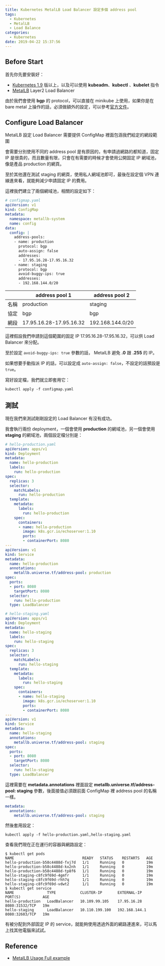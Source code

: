 ```yaml
---
title: Kubernetes MetalLB Load Balancer 設定多個 address pool
tags:
  - Kubernetes
  - MetalLB
  - Load Balance
categories:
  - Kubernetes
date: 2019-04-22 15:37:56
---
```



## Before Start

首先你先要安裝好：

- [Kubernetes 1.9](https://kubernetes.io/docs/setup/independent/install-kubeadm/#installing-kubeadm-kubelet-and-kubectl) 版以上，以及可以使用 **kubeadm**、**kubectl** 、**kubelet** 指令
- [MetalLB](https://metallb.universe.tf/tutorial/layer2/) Layer2 Load Balancer

由於我們會使用 **bgp** 的 protocol，可以直接在 minikube 上使用，如果你是在 bare metal 上操作的話，必須做額外的設定，可以參考[官方文件](https://metallb.universe.tf/configuration/#bgp-configuration)。

## Configure Load Balancer

MetalLB 設定 Load Balancer 需要提供 ConfigMap 裡面包涵我們給定的網段範圍

會需要分別使用不同的 address pool 是有原因的，有申請過網路的都知道，固定 IP 是很貴的，而且數量有限，只會在有需要的時候才會使用公開固定 IP 網域池，像是產品 production 的網頁。

至於其他還在測試 staging 的網頁，使用私人網域池即可，最後在設定個 VPN 連線進來看，就能夠減少申請固定 IP 的費用。

這裡我們建立了兩個網域池，相關的設定如下：

```yaml
# configmap.yaml
apiVersion: v1
kind: ConfigMap
metadata:
  namespace: metallb-system
  name: config
data:
  config: |
    address-pools:
    - name: production
      protocol: bgp
      auto-assign: false
      addresses:
      - 17.95.16.28-17.95.16.32
    - name: staging
      protocol: bgp
      avoid-buggy-ips: true
      addresses:
      - 192.168.144.0/20
```



|      | address pool 1          | address pool 2   |
| ---- | ----------------------- | ---------------- |
| 名稱 | production              | staging          |
| 協定 | bgp                     | bgp              |
| 網段 | 17.95.16.28-17.95.16.32 | 192.168.144.0/20 |

這裡假設我們申請到這個範圍的固定 IP 17.95.16.28-17.95.16.32，可以供 Load Balancer 來分配。

至於設定 `avoid-buggy-ips: true` 參數的話， MetalLB 避免 **.0** 跟 **.255** 的 IP。

如果想要手動指派 IP 的話，可以設定成 `auto-assign: false`，不設定的話預設是 `true`。

寫好設定檔，我們就立即套用它：

```shell
kubectl apply -f configmap.yaml
```

## 測試

現在我們來測試剛剛設定的 Load Balancer 有沒有成功。

我會執行兩份 deployment，一個會使用 **production** 的網域池，另一個會使用 **staging** 的網域池，兩個設定檔分別是：

```yaml
# hello-production.yaml
apiVersion: apps/v1
kind: Deployment
metadata:
  name: hello-production
  labels:
    run: hello-production
spec:
  replicas: 3
  selector:
    matchLabels:
      run: hello-production
  template:
    metadata:
      labels:
        run: hello-production
    spec:
      containers:
      - name: hello-production
        image: k8s.gcr.io/echoserver:1.10
        ports:
        - containerPort: 8080
---
apiVersion: v1
kind: Service
metadata:
  name: hello-production
  annotations:
    metallb.universe.tf/address-pool: production
spec:
  ports:
  - port: 8080
    targetPort: 8080
  selector:
    run: hello-production
  type: LoadBalancer
```

```yaml
# hello-staging.yaml
apiVersion: apps/v1
kind: Deployment
metadata:
  name: hello-staging
  labels:
    run: hello-staging
spec:
  replicas: 3
  selector:
    matchLabels:
      run: hello-staging
  template:
    metadata:
      labels:
        run: hello-staging
    spec:
      containers:
      - name: hello-staging
        image: k8s.gcr.io/echoserver:1.10
        ports:
        - containerPort: 8080
---
apiVersion: v1
kind: Service
metadata:
  name: hello-staging
  annotations:
    metallb.universe.tf/address-pool: staging
spec:
  ports:
  - port: 8080
    targetPort: 8080
  selector:
    run: hello-staging
  type: LoadBalancer
```

這裡需要在 **metadata.annotations** 裡面設定 **metallb.universe.tf/address-pool: staging** 參數，後面接值必須跟前面 ConfigMap 裡 address pool 的名稱一樣。

```yaml
metadata:
  annotations:
    metallb.universe.tf/address-pool: staging
```

然後套用設定：

```shell
kubectl apply -f hello-production.yaml,hello-staging.yaml
```

查看我們現在正在運行的容器與網路設定：

```shell
$ kubectl get pods
NAME                               READY   STATUS    RESTARTS   AGE
hello-production-b58c4488d-fxj7d   1/1     Running   0          19m
hello-production-b58c4488d-kx2nh   1/1     Running   0          19m
hello-production-b58c4488d-tp8f6   1/1     Running   0          19m
hello-staging-c8fc9f69d-4gmfr      1/1     Running   0          19m
hello-staging-c8fc9f69d-rhh7q      1/1     Running   0          19m
hello-staging-c8fc9f69d-vdwt2      1/1     Running   0          19m
$ kubectl get service
NAME               TYPE           CLUSTER-IP       EXTERNAL-IP      PORT(S)          AGE
hello-production   LoadBalancer   10.109.99.105    17.95.16.28      8080:31532/TCP   19m
hello-staging      LoadBalancer   10.110.199.100   192.168.144.1    8080:32603/TCP   19m
```

有被分配到外部固定 IP 的 service，就能夠使用透過外面的網路連進來，可以馬上找其他電腦來試試。

## Reference

- [MetalLB Usage Full example](https://metallb.universe.tf/usage/example/)